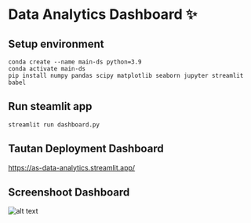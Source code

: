 # Data Analytics Dashboard ✨

## Setup environment
```
conda create --name main-ds python=3.9
conda activate main-ds
pip install numpy pandas scipy matplotlib seaborn jupyter streamlit babel
```

## Run steamlit app
```
streamlit run dashboard.py
```

## Tautan Deployment Dashboard
https://as-data-analytics.streamlit.app/


## Screenshoot Dashboard
![alt text](http://url/to/img.png)

